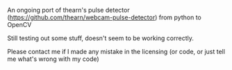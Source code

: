 An ongoing port of thearn's pulse detector (https://github.com/thearn/webcam-pulse-detector)
from python to OpenCV

Still testing out some stuff, doesn't seem to be working correctly.

Please contact me if I made any mistake in the licensing (or code, or just tell me what's wrong with my code)